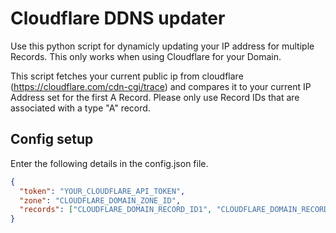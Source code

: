 # Cloudflare DDNS updater

Use this python script for dynamicly updating your IP address for multiple Records. This only works when using Cloudflare for your Domain. 

This script fetches your current public ip from cloudflare (https://cloudflare.com/cdn-cgi/trace) and compares it to your current IP Address set for the first A Record. Please only use Record IDs that are associated with a type "A" record.

## Config setup

Enter the following details in the config.json file.

```json
{
  "token": "YOUR_CLOUDFLARE_API_TOKEN",
  "zone": "CLOUDFLARE_DOMAIN_ZONE_ID",
  "records": ["CLOUDFLARE_DOMAIN_RECORD_ID1", "CLOUDFLARE_DOMAIN_RECORD_ID2"]
}
```
